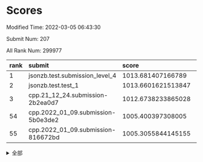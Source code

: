 # Scores

Modified Time: 2022-03-05 06:43:30

Submit Num: 207

All Rank Num: 299977

| rank |               submit               |       score        |       sigma        | pk_num |
| :--- | :--------------------------------- | :----------------- | :----------------- | :----- |
| 1    | jsonzb.test.submission_level_4     | 1013.681407166789  | 0.8122424996795732 | 5800   |
| 2    | jsonzb.test.test_1                 | 1013.6601621513847 | 0.8251942631111657 | 5794   |
| 3    | cpp.21_12_24.submission-2b2ea0d7   | 1012.6738233865028 | 0.7955870908130349 | 5797   |
| 54   | cpp.2022_01_09.submission-5b0e3de2 | 1005.400397308005  | 0.7162317069862821 | 5797   |
| 55   | cpp.2022_01_09.submission-816672bd | 1005.3055844145155 | 0.7209823695805778 | 5798   |


<details>
<summary>全部</summary>

| rank |                 submit                 |       score        |       sigma        | pk_num |
| :--- | :------------------------------------- | :----------------- | :----------------- | :----- |
| 1    | jsonzb.test.submission_level_4         | 1013.681407166789  | 0.8122424996795732 | 5800   |
| 2    | jsonzb.test.test_1                     | 1013.6601621513847 | 0.8251942631111657 | 5794   |
| 3    | cpp.21_12_24.submission-2b2ea0d7       | 1012.6738233865028 | 0.7955870908130349 | 5797   |
| 4    | gobigger.level_3.submission_level_3_10 | 1012.0011153664753 | 0.7698214975824619 | 5794   |
| 5    | gobigger.level_3.submission_level_3_26 | 1011.203426080259  | 0.7611444054066473 | 5793   |
| 6    | gobigger.level_3.submission_level_3_44 | 1011.1215818176559 | 0.7824229207470049 | 5796   |
| 7    | gobigger.level_3.submission_level_3_43 | 1010.8925020931237 | 0.757125908651293  | 5797   |
| 8    | gobigger.level_3.submission_level_3_29 | 1010.8694515547446 | 0.7251558810665805 | 5797   |
| 9    | gobigger.level_3.submission_level_3_35 | 1010.7407957373058 | 0.7552536560228464 | 5799   |
| 10   | gobigger.level_3.submission_level_3_1  | 1010.7172023634688 | 0.7821148680533878 | 5797   |
| 11   | gobigger.level_3.submission_level_3_46 | 1010.6949238155235 | 0.7801810181998841 | 5794   |
| 12   | gobigger.level_3.submission_level_3_24 | 1010.6477896774135 | 0.7726858528183037 | 5798   |
| 13   | gobigger.level_3.submission_level_3_11 | 1010.608481292926  | 0.7684177401392888 | 5790   |
| 14   | gobigger.level_3.submission_level_3_28 | 1010.5737526357437 | 0.7826489232388145 | 5795   |
| 15   | gobigger.level_3.submission_level_3_9  | 1010.4794861978784 | 0.7541132191388404 | 5795   |
| 16   | gobigger.level_3.submission_level_3_8  | 1010.423498866074  | 0.7691539080350764 | 5796   |
| 17   | gobigger.level_3.submission_level_3_31 | 1010.2716522965358 | 0.7759220683358136 | 5793   |
| 18   | gobigger.level_3.submission_level_3_6  | 1010.2007679023344 | 0.7580657547566252 | 5796   |
| 19   | gobigger.level_3.submission_level_3_25 | 1010.0736025405173 | 0.7628090104266043 | 5797   |
| 20   | gobigger.level_3.submission_level_3_30 | 1010.0655620568712 | 0.748376985383095  | 5798   |
| 21   | gobigger.level_3.submission_level_3_14 | 1010.0629245474701 | 0.7468930977564397 | 5799   |
| 22   | gobigger.level_3.submission_level_3_32 | 1010.0569482350342 | 0.758200955812052  | 5796   |
| 23   | gobigger.level_3.submission_level_3_49 | 1010.0410193348005 | 0.7558402684608957 | 5794   |
| 24   | gobigger.level_3.submission_level_3_2  | 1010.0151933434198 | 0.7542037127318457 | 5800   |
| 25   | gobigger.level_3.submission_level_3_5  | 1009.875616216348  | 0.7422402700362479 | 5802   |
| 26   | gobigger.level_3.submission_level_3_39 | 1009.8571502476914 | 0.7560631817495582 | 5798   |
| 27   | gobigger.level_3.submission_level_3_17 | 1009.8287567133203 | 0.7567421510686664 | 5798   |
| 28   | gobigger.level_3.submission_level_3_34 | 1009.7873017157922 | 0.7639748135080888 | 5801   |
| 29   | gobigger.level_3.submission_level_3_36 | 1009.7865997238889 | 0.7347665603136537 | 5799   |
| 30   | gobigger.level_3.submission_level_3_4  | 1009.7649224762845 | 0.7579858444912111 | 5803   |
| 31   | gobigger.level_3.submission_level_3_22 | 1009.7578284371325 | 0.7668619490294604 | 5800   |
| 32   | gobigger.level_3.submission_level_3_23 | 1009.6354094224187 | 0.7565847221652757 | 5800   |
| 33   | gobigger.level_3.submission_level_3_0  | 1009.6322663327453 | 0.7362490030830009 | 5798   |
| 34   | gobigger.level_3.submission_level_3_48 | 1009.6008565368802 | 0.7500585921300337 | 5797   |
| 35   | gobigger.level_3.submission_level_3_45 | 1009.5585562706146 | 0.73867212560724   | 5794   |
| 36   | gobigger.level_3.submission_level_3_15 | 1009.4534300160911 | 0.7495961193358959 | 5799   |
| 37   | gobigger.level_3.submission_level_3_42 | 1009.4210298736962 | 0.7647780173838375 | 5794   |
| 38   | gobigger.level_3.submission_level_3_7  | 1009.412937839239  | 0.7562133918233245 | 5799   |
| 39   | gobigger.level_3.submission_level_3_3  | 1009.4124162707003 | 0.7505997784130676 | 5801   |
| 40   | gobigger.level_3.submission_level_3_37 | 1009.4054692396423 | 0.77761253610023   | 5798   |
| 41   | gobigger.level_3.submission_level_3_13 | 1009.3988551903672 | 0.7270005234784354 | 5796   |
| 42   | gobigger.level_3.submission_level_3_16 | 1009.3569726198587 | 0.7550320713197407 | 5797   |
| 43   | gobigger.level_3.submission_level_3_19 | 1009.2110609010651 | 0.7557483148089632 | 5796   |
| 44   | gobigger.level_3.submission_level_3_18 | 1009.1567910959724 | 0.7561442614851517 | 5798   |
| 45   | gobigger.level_3.submission_level_3_33 | 1009.141699128452  | 0.7546422055550711 | 5798   |
| 46   | gobigger.level_3.submission_level_3_38 | 1009.1393364847648 | 0.751952012531846  | 5798   |
| 47   | gobigger.level_3.submission_level_3_12 | 1009.0001117560224 | 0.7353253890786412 | 5793   |
| 48   | gobigger.level_3.submission_level_3_40 | 1008.8557640811254 | 0.7733484383547852 | 5801   |
| 49   | gobigger.level_3.submission_level_3_20 | 1008.8507005228528 | 0.7305336971022655 | 5793   |
| 50   | gobigger.level_3.submission_level_3_21 | 1008.7830349766043 | 0.7752469489397986 | 5805   |
| 51   | gobigger.level_3.submission_level_3_27 | 1008.608475015406  | 0.7506307144140708 | 5800   |
| 52   | gobigger.level_3.submission_level_3_41 | 1008.307174139218  | 0.7468408855789241 | 5798   |
| 53   | gobigger.level_3.submission_level_3_47 | 1008.2926582921733 | 0.723130251195524  | 5798   |
| 54   | cpp.2022_01_09.submission-5b0e3de2     | 1005.400397308005  | 0.7162317069862821 | 5797   |
| 55   | cpp.2022_01_09.submission-816672bd     | 1005.3055844145155 | 0.7209823695805778 | 5798   |
| 56   | gobigger.level_1.submission_level_1_35 | 1004.6500934511081 | 0.7174981540764532 | 5801   |
| 57   | gobigger.level_1.submission_level_1_1  | 1004.5749116338139 | 0.7196885761886967 | 5801   |
| 58   | gobigger.level_1.submission_level_1_39 | 1004.2936646538939 | 0.7164156564969699 | 5796   |
| 59   | gobigger.level_1.submission_level_1_36 | 1004.1126453851143 | 0.7153405255919882 | 5796   |
| 60   | gobigger.level_1.submission_level_1_47 | 1004.0979689470133 | 0.7139827601373684 | 5797   |
| 61   | gobigger.level_1.submission_level_1_49 | 1003.99736247653   | 0.7114376902817776 | 5796   |
| 62   | gobigger.level_1.submission_level_1_5  | 1003.9496055757669 | 0.7152707698551216 | 5793   |
| 63   | gobigger.level_1.submission_level_1_21 | 1003.9449177501187 | 0.708057701957192  | 5796   |
| 64   | gobigger.level_1.submission_level_1_24 | 1003.9339459130601 | 0.7090872905259163 | 5798   |
| 65   | gobigger.level_1.submission_level_1_38 | 1003.9006521516417 | 0.7118318754922395 | 5794   |
| 66   | gobigger.level_1.submission_level_1_28 | 1003.8830374818986 | 0.7140262189160209 | 5797   |
| 67   | gobigger.level_1.submission_level_1_6  | 1003.7549598233343 | 0.7140976812015275 | 5798   |
| 68   | gobigger.level_1.submission_level_1_34 | 1003.750722532762  | 0.7120121341252843 | 5798   |
| 69   | gobigger.level_1.submission_level_1_16 | 1003.5508863373842 | 0.7229931228192633 | 5795   |
| 70   | gobigger.level_1.submission_level_1_40 | 1003.5088265491007 | 0.7056897498883968 | 5798   |
| 71   | gobigger.level_1.submission_level_1_43 | 1003.4627518732019 | 0.7129043826766054 | 5798   |
| 72   | gobigger.level_1.submission_level_1_37 | 1003.4349655439311 | 0.7251925277639731 | 5794   |
| 73   | gobigger.level_1.submission_level_1_45 | 1003.3601111885556 | 0.7247063071933215 | 5797   |
| 74   | gobigger.level_1.submission_level_1_8  | 1003.3545498403381 | 0.7183762835180448 | 5800   |
| 75   | gobigger.level_1.submission_level_1_13 | 1003.3358153401468 | 0.7222566652270723 | 5793   |
| 76   | gobigger.level_1.submission_level_1_42 | 1003.3219811661586 | 0.7110569509353858 | 5798   |
| 77   | gobigger.level_1.submission_level_1_29 | 1003.3118336953562 | 0.7156263290143438 | 5800   |
| 78   | gobigger.level_1.submission_level_1_32 | 1003.2805872037223 | 0.7105756863668242 | 5795   |
| 79   | gobigger.level_1.submission_level_1_22 | 1003.264106912464  | 0.7153394725309015 | 5791   |
| 80   | gobigger.level_1.submission_level_1_27 | 1003.090538879171  | 0.7193231394694983 | 5797   |
| 81   | gobigger.level_1.submission_level_1_18 | 1003.0751769501056 | 0.7121622136179404 | 5798   |
| 82   | gobigger.level_1.submission_level_1_14 | 1003.0504625506192 | 0.7096009772897931 | 5791   |
| 83   | gobigger.level_1.submission_level_1_15 | 1003.0463180146863 | 0.7061379909926623 | 5799   |
| 84   | gobigger.level_1.submission_level_1_0  | 1003.0336409192702 | 0.7134603544854792 | 5789   |
| 85   | gobigger.level_1.submission_level_1_10 | 1003.0302792778515 | 0.710441265559914  | 5799   |
| 86   | gobigger.level_1.submission_level_1_4  | 1003.0033777306926 | 0.7062877796689561 | 5795   |
| 87   | gobigger.level_1.submission_level_1_33 | 1002.9708246865629 | 0.7216833351321682 | 5799   |
| 88   | gobigger.level_1.submission_level_1_12 | 1002.9382647077995 | 0.7001352991696431 | 5796   |
| 89   | gobigger.level_1.submission_level_1_19 | 1002.9213613206902 | 0.7151407579333825 | 5802   |
| 90   | gobigger.level_1.submission_level_1_44 | 1002.9168712104912 | 0.7198528972096926 | 5793   |
| 91   | gobigger.level_1.submission_level_1_25 | 1002.8824032510167 | 0.7138393909474429 | 5798   |
| 92   | gobigger.level_1.submission_level_1_23 | 1002.8209131266057 | 0.7205668848505112 | 5795   |
| 93   | gobigger.level_1.submission_level_1_41 | 1002.7592309809644 | 0.710858029746724  | 5796   |
| 94   | gobigger.level_1.submission_level_1_2  | 1002.7510059260643 | 0.7043350997233941 | 5796   |
| 95   | gobigger.level_1.submission_level_1_30 | 1002.7491082510696 | 0.7144335720543933 | 5799   |
| 96   | gobigger.level_1.submission_level_1_31 | 1002.7378551927934 | 0.7129994911154006 | 5800   |
| 97   | gobigger.level_1.submission_level_1_11 | 1002.5542516545829 | 0.7163277105142777 | 5792   |
| 98   | gobigger.level_1.submission_level_1_46 | 1002.532973557741  | 0.7018285870376126 | 5796   |
| 99   | gobigger.level_1.submission_level_1_3  | 1002.4068845210128 | 0.7307574391348661 | 5794   |
| 100  | gobigger.level_1.submission_level_1_20 | 1002.1690660115927 | 0.7050177431676267 | 5796   |
| 101  | gobigger.level_1.submission_level_1_7  | 1002.1101417315724 | 0.7122675266934012 | 5799   |
| 102  | gobigger.level_1.submission_level_1_48 | 1002.0240579105638 | 0.7126774580939795 | 5799   |
| 103  | gobigger.level_1.submission_level_1_9  | 1001.9865473506861 | 0.7216535693898293 | 5800   |
| 104  | gobigger.level_1.submission_level_1_17 | 1001.8387235285318 | 0.7148079822978768 | 5795   |
| 105  | gobigger.level_1.submission_level_1_26 | 1001.8239227148016 | 0.7038364851198259 | 5799   |
| 106  | gobigger.random.submission_random_42   | 997.4631757540292  | 0.7127938219275012 | 5798   |
| 107  | gobigger.random.submission_random_29   | 997.2690741976417  | 0.7028781981683297 | 5795   |
| 108  | gobigger.random.submission_random_14   | 997.1641616307262  | 0.7056491524429158 | 5800   |
| 109  | gobigger.random.submission_random_35   | 997.0988365979682  | 0.7061651518461173 | 5799   |
| 110  | gobigger.random.submission_random_6    | 997.0935930967198  | 0.7115278334020232 | 5793   |
| 111  | gobigger.random.submission_random_1    | 996.874056671388   | 0.7119602345531627 | 5793   |
| 112  | gobigger.random.submission_random_15   | 996.8054587925724  | 0.7001132763664909 | 5796   |
| 113  | gobigger.random.submission_random_28   | 996.7162925273343  | 0.7219782023124162 | 5799   |
| 114  | gobigger.random.submission_random_17   | 996.5956579635895  | 0.7080351730198313 | 5790   |
| 115  | gobigger.random.submission_random_16   | 996.4051416268434  | 0.7104273526932097 | 5797   |
| 116  | gobigger.random.submission_random_48   | 996.3914181428962  | 0.7086685811799016 | 5797   |
| 117  | gobigger.random.submission_random_41   | 996.3847126585208  | 0.7123634240175177 | 5796   |
| 118  | gobigger.random.submission_random_43   | 996.3435526871712  | 0.7187742215744137 | 5791   |
| 119  | gobigger.random.submission_random_0    | 996.3311804376256  | 0.7170842673814346 | 5795   |
| 120  | gobigger.random.submission_random_31   | 996.3024402757769  | 0.7096448851908863 | 5793   |
| 121  | gobigger.random.submission_random_37   | 996.2854305857774  | 0.7035724899718843 | 5794   |
| 122  | gobigger.random.submission_random_10   | 996.2464174816004  | 0.7101430262313013 | 5798   |
| 123  | gobigger.random.submission_random_20   | 996.2316235063929  | 0.7103391468474881 | 5800   |
| 124  | gobigger.random.submission_random_32   | 996.2241113675332  | 0.7147522112955222 | 5794   |
| 125  | gobigger.random.submission_random_25   | 996.1894937880618  | 0.7202148009119164 | 5798   |
| 126  | gobigger.random.submission_random_19   | 996.100233213553   | 0.7142055273377624 | 5800   |
| 127  | gobigger.random.submission_random_36   | 996.0392753919316  | 0.7089043155199356 | 5797   |
| 128  | gobigger.random.submission_random_24   | 996.0297746352353  | 0.7145217547393103 | 5796   |
| 129  | gobigger.random.submission_random_34   | 995.9536229622387  | 0.7071470771104779 | 5798   |
| 130  | gobigger.random.submission_random_46   | 995.9461753985912  | 0.7165059823287823 | 5797   |
| 131  | gobigger.random.submission_random_2    | 995.9265949089435  | 0.7142140776055126 | 5790   |
| 132  | gobigger.random.submission_random_3    | 995.8798772520054  | 0.713229254048438  | 5794   |
| 133  | gobigger.random.submission_random_21   | 995.8741421300285  | 0.7116800725769629 | 5802   |
| 134  | gobigger.random.submission_random_9    | 995.8713214662083  | 0.7024414661048505 | 5799   |
| 135  | gobigger.random.submission_random_23   | 995.8477459396647  | 0.711683296834936  | 5798   |
| 136  | gobigger.random.submission_random_13   | 995.7869333529636  | 0.7237555302073242 | 5796   |
| 137  | gobigger.random.submission_random_27   | 995.7364305116821  | 0.7023338253707814 | 5795   |
| 138  | gobigger.random.submission_random_38   | 995.7347842712276  | 0.7091067213841957 | 5798   |
| 139  | gobigger.random.submission_random_5    | 995.7285719177432  | 0.7134692939844259 | 5792   |
| 140  | gobigger.random.submission_random_45   | 995.6602478053     | 0.7150882318977577 | 5797   |
| 141  | gobigger.random.submission_random_4    | 995.5718212004963  | 0.7072293382321071 | 5796   |
| 142  | gobigger.random.submission_random_49   | 995.5685473904766  | 0.7032864396402191 | 5795   |
| 143  | gobigger.random.submission_random_22   | 995.5476239655756  | 0.705953606844309  | 5800   |
| 144  | gobigger.random.submission_random_40   | 995.5041906522996  | 0.7215610910029309 | 5799   |
| 145  | gobigger.random.submission_random_8    | 995.401648812442   | 0.7069078281548619 | 5794   |
| 146  | gobigger.random.submission_random_44   | 995.388823325004   | 0.7045811373111438 | 5796   |
| 147  | gobigger.random.submission_random_39   | 995.2879319308247  | 0.7111987061185749 | 5802   |
| 148  | gobigger.random.submission_random_30   | 995.2565963515708  | 0.7001190720397621 | 5798   |
| 149  | gobigger.random.submission_random_11   | 995.2111511165148  | 0.7113109536666282 | 5799   |
| 150  | gobigger.random.submission_random_26   | 995.1797004647766  | 0.7111428302615889 | 5795   |
| 151  | gobigger.random.submission_random_47   | 995.1635156589545  | 0.7263134120079411 | 5797   |
| 152  | gobigger.random.submission_random_18   | 995.0905499256306  | 0.7126258497933254 | 5793   |
| 153  | gobigger.random.submission_random_7    | 995.0658843004396  | 0.7092536387514751 | 5796   |
| 154  | gobigger.random.submission_random_33   | 995.0485161611142  | 0.7094179856748437 | 5799   |
| 155  | gobigger.random.submission_random_12   | 994.9284515491794  | 0.7187367728441254 | 5796   |
| 156  | gobigger.level_2.submission_level_2_17 | 994.0428024912683  | 0.7321772159582929 | 5793   |
| 157  | gobigger.level_2.submission_level_2_40 | 993.8768163756112  | 0.7441932066296228 | 5796   |
| 158  | gobigger.level_2.submission_level_2_48 | 993.6788356891508  | 0.7265760177420766 | 5794   |
| 159  | gobigger.level_2.submission_level_2_25 | 993.6111107146405  | 0.7257103528270613 | 5799   |
| 160  | gobigger.level_2.submission_level_2_8  | 993.5039398301458  | 0.7290365080597803 | 5800   |
| 161  | gobigger.level_2.submission_level_2_19 | 993.4686525415729  | 0.7298004498369712 | 5793   |
| 162  | gobigger.level_2.submission_level_2_27 | 993.3219478178639  | 0.7393586685675037 | 5798   |
| 163  | gobigger.level_2.submission_level_2_1  | 993.2884299617253  | 0.7362735408663698 | 5799   |
| 164  | gobigger.level_2.submission_level_2_6  | 993.2494892553416  | 0.7334391746952791 | 5795   |
| 165  | gobigger.level_2.submission_level_2_38 | 993.2123597738587  | 0.7421700795061084 | 5801   |
| 166  | gobigger.level_2.submission_level_2_45 | 993.0617654489233  | 0.7390881397138492 | 5800   |
| 167  | gobigger.level_2.submission_level_2_23 | 992.9976897605222  | 0.7470650544194543 | 5798   |
| 168  | gobigger.level_2.submission_level_2_49 | 992.991793880853   | 0.7319967544980901 | 5795   |
| 169  | gobigger.level_2.submission_level_2_33 | 992.9710534978091  | 0.7367336033041012 | 5798   |
| 170  | gobigger.level_2.submission_level_2_24 | 992.919317055215   | 0.740397447342278  | 5797   |
| 171  | gobigger.level_2.submission_level_2_22 | 992.7523396038363  | 0.7427891665772531 | 5796   |
| 172  | gobigger.level_2.submission_level_2_29 | 992.7420420276375  | 0.7434558375903585 | 5804   |
| 173  | gobigger.level_2.submission_level_2_30 | 992.6988575597952  | 0.7274161005050803 | 5794   |
| 174  | gobigger.level_2.submission_level_2_2  | 992.6310640691643  | 0.7493912963153282 | 5795   |
| 175  | gobigger.level_2.submission_level_2_18 | 992.6095163450186  | 0.7131482368855758 | 5795   |
| 176  | gobigger.level_2.submission_level_2_31 | 992.4928130576202  | 0.7413042587906044 | 5794   |
| 177  | gobigger.level_2.submission_level_2_11 | 992.4793886685119  | 0.72180643979549   | 5795   |
| 178  | gobigger.level_2.submission_level_2_39 | 992.4711616546151  | 0.7456699557475852 | 5794   |
| 179  | gobigger.level_2.submission_level_2_14 | 992.3721072816394  | 0.7492065818485228 | 5797   |
| 180  | gobigger.level_2.submission_level_2_32 | 992.3694684064137  | 0.7364438612941456 | 5796   |
| 181  | gobigger.level_2.submission_level_2_12 | 992.3299897948566  | 0.7351764652746002 | 5802   |
| 182  | gobigger.level_2.submission_level_2_28 | 992.3028508898132  | 0.7225055397730669 | 5793   |
| 183  | gobigger.level_2.submission_level_2_7  | 992.2660092356437  | 0.7416675201976236 | 5797   |
| 184  | gobigger.level_2.submission_level_2_44 | 992.2562207603903  | 0.7578889814730795 | 5799   |
| 185  | gobigger.level_2.submission_level_2_43 | 992.2212499998894  | 0.7372717004622195 | 5794   |
| 186  | gobigger.level_2.submission_level_2_0  | 992.1578577441363  | 0.7580725631183857 | 5794   |
| 187  | gobigger.level_2.submission_level_2_20 | 992.0772939604976  | 0.7406437055725353 | 5793   |
| 188  | gobigger.level_2.submission_level_2_21 | 991.9409117877184  | 0.7396847759346851 | 5796   |
| 189  | gobigger.level_2.submission_level_2_10 | 991.842127822505   | 0.76276854235106   | 5793   |
| 190  | gobigger.level_2.submission_level_2_34 | 991.7764017978429  | 0.7481840238493364 | 5795   |
| 191  | gobigger.level_2.submission_level_2_46 | 991.5895512808173  | 0.7431681985545702 | 5794   |
| 192  | gobigger.level_2.submission_level_2_41 | 991.5408317633564  | 0.7496701881326782 | 5799   |
| 193  | gobigger.level_2.submission_level_2_9  | 991.3758909526997  | 0.7412948273762343 | 5799   |
| 194  | gobigger.level_2.submission_level_2_4  | 991.2867961190042  | 0.763199662605208  | 5795   |
| 195  | gobigger.level_2.submission_level_2_35 | 991.2689125362716  | 0.7470606651765569 | 5794   |
| 196  | gobigger.level_2.submission_level_2_47 | 991.1562358208854  | 0.7551804112003991 | 5797   |
| 197  | gobigger.level_2.submission_level_2_15 | 991.0987691736933  | 0.7644599472995502 | 5793   |
| 198  | gobigger.level_2.submission_level_2_37 | 991.0303593746585  | 0.7643240948518621 | 5792   |
| 199  | gobigger.level_2.submission_level_2_42 | 990.9919955178642  | 0.7663653583382183 | 5792   |
| 200  | gobigger.level_2.submission_level_2_3  | 990.904550105652   | 0.7785625393897652 | 5797   |
| 201  | gobigger.level_2.submission_level_2_36 | 990.8559927656413  | 0.7715993616541171 | 5798   |
| 202  | gobigger.level_2.submission_level_2_5  | 990.8556274109277  | 0.7802596022623315 | 5800   |
| 203  | gobigger.level_2.submission_level_2_16 | 990.7107419032047  | 0.7646820502523901 | 5798   |
| 204  | gobigger.level_2.submission_level_2_13 | 990.5044423430843  | 0.7640096769923953 | 5800   |
| 205  | gobigger.level_2.submission_level_2_26 | 990.0495110311397  | 0.784016076427478  | 5793   |
| 206  | gobigger.none.submission_none_0        | 978.6484754670207  | 1.219039637380443  | 5797   |
| 207  | gobigger.none.submission_none_1        | 975.1904626032656  | 1.5662173936283934 | 5797   |

</details>